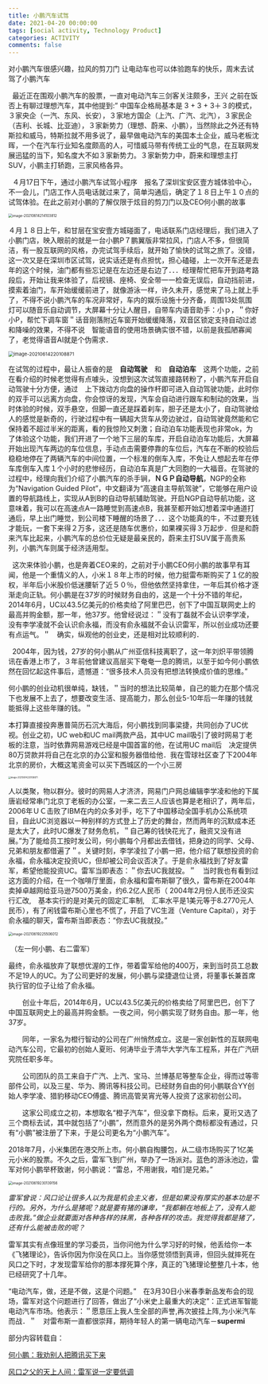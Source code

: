 ```yaml
---
title: 小鹏汽车试驾
date: 2021-04-20 00:00:00
tags: [social activity, Technology Product]
categories: ACTIVITY
comments: false
---
```


对小鹏汽车很感兴趣，拉风的剪刀门 让电动车也可以体验跑车的快乐，周末去试驾了小鹏汽车

<!--more-->

&nbsp;&nbsp;最近正在围观小鹏汽车的股票，一直对电动汽车三剑客关注颇多，王兴 之前在饭否上有聊过理想汽车，其中他提到:” 中国车企格局基本是 3 + 3 + 3＋３的模式，３家央企（一汽、东风、长安），３家地方国企（上汽、广汽、北汽），３家民企（吉利、长城、比亚迪），３家新势力（理想、蔚来、小鹏），当然除此之外还有特斯拉和威马，特斯拉就不用多说了，最早做电动汽车的美国本土企业，威马老板沈晖，一个在汽车行业知名度颇高的人，可惜威马带有传统工业的气息，在互联网发展迅猛的当下，知名度大不如３家新势力。３家新势力中，蔚来和理想主打SUV，小鹏主打轿跑，三家风格各异。

&nbsp;&nbsp;４月17日下午，通过小鹏汽车试驾小程序　报名了深圳宝安区壹方城体验中心，不一会儿，门店工作人员电话就过来了，简单沟通后，确定了１８日上午１０点的试驾体验。在此之前对小鹏的了解仅限于炫目的剪刀门以及CEO何小鹏的故事

<img src="小鹏汽车试驾/image/image-20210614214103812.png" alt="image-20210614214103812" style="zoom:50%;" />

４月１８日上午，和甘层在宝安壹方城碰面了，电话联系门店经理后，我们进入了小鹏门店，映入眼前的就是一台小鹏P７鹏翼版非常拉风，门店人不多，但很简洁，有一股互联网的风格，办完试驾手续后，就开始了愉快的试驾之旅了。没错，这一次又是在深圳市区试驾，说实话还是有点担忧，担心磕碰，上一次开车还是去年的这个时候，油门都有些忘记是在左边还是右边了．．．经理帮忙把车开到路考路段后，开始让我来体验了，后视镜、座椅、安全带一一检查无误后，自动挡前进，摸索着油门，车开始缓缓前进了，就像游泳一样，许久未开，感觉来了马上就上手了，不得不说小鹏汽车的车况非常好，车内的娱乐设施十分齐备，周围13处氛围灯可以随音乐自动调节，大屏幕十分让人醒目，自带车内语音助手：小ｐ，＂你好小P，帮忙下调车窗＂话音刚落附近车窗开始缓缓降落，双音区锁定支持自动过滤和降噪的效果，不得不说　智能语音的使用场景确实很不错，以前是我孤陋寡闻了，老觉得语音AI就是个伪需求．

<img src="小鹏汽车试驾/image/image-20210614220108871.png" alt="image-20210614220108871" style="zoom:67%;" />

在试驾的过程中，最让人振奋的是　**自动驾驶**　和　**自动泊车**　这两个功能，之前在看介绍的时候老觉得有点噱头，没想到这次试驾直接路转粉了，小鹏汽车开启自动驾驶十分方便，通过　上下拨动方向盘的操作杆即可进入自动驾驶功能，此时你的双手可以远离方向盘，你会惊讶的发现，汽车会自动进行跟车和制动的效果，当时体验的时候，双手悬空，但脚一直还是踩着刹车，胆子还是太小了，自动驾驶给人的感觉是新奇的，行驶过程中有一辆超大货车从旁边驶过，自动驾驶竟然能和它保持着不超过半米的距离，看的我惊险又刺激；自动泊车功能表现也非常ok，为了体验这个功能，我们开进了一个地下三层的车库，开启自动泊车功能后，大屏幕开始出现汽车两边的车位信息，手动点击需要停靠的车位后，汽车在不断的校验后稳稳地停在了两辆汽车的中间位置，一个标准的倒车入库，不免让人想起去年在停车库倒车入库１个小时的悲惨经历，自动泊车真是广大同胞的一大福音。在驾驶的过程中，经理向我们介绍了小鹏汽车的杀手锏，**ＮＧＰ自动导航**，NGP的全称为“Navigation Guided Pilot”，中文翻译为“高速自主导航驾驶”，它能够在用户设置的导航路线上，实现从A到B的自动导航辅助驾驶。开启NGP自动导航功能，这意味着，我可以在高速点A一路睡觉到高速点B，我甚至都开始幻想着深中通道打通后，早上出门睡觉，到公司楼下睡醒的场景了．．．这个功能真的牛，不过要充钱才能玩，一套下来得２万多，这还是随车优惠价，如果裸买得３万起步．但是和蔚来汽车比起来，小鹏汽车的总价位无疑是最亲民的，蔚来主打SUV属于高贵系列，小鹏汽车则属于经济适用型。

&nbsp;&nbsp;这次来体验小鹏，也是奔着CEO来的，之前对于小鹏CEO何小鹏的故事早有耳闻，他是一个重情义的人，小米１８年上市的时候，他力挺雷布斯购买了１亿的股权，半年后小米股价低迷腰斩了近５０％，但他依然坚持拿住，一年后其价格才逐渐走向正轨。何小鹏是在37岁的时候财务自由的，这是一个十分不错的年纪，2014年6月，UC以43.5亿美元的价格卖给了阿里巴巴，创下了中国互联网史上的最高并购金额，那一年，他37岁。他曾经说过：＂没有丁磊就不会认识李学凌，没有李学凌就不会认识俞永福，而没有俞永福就不会认识雷军，所以创业成功还要有点运气。＂　确实，纵观他的创业史，还是相对比较顺利的．

&nbsp;&nbsp;2004年，因为钱，27岁的何小鹏从广州亚信科技离职了，这一年刘炽平带领腾讯在香港上市了，３年前他曾建议高层买下奄奄一息的腾讯，以至于如今何小鹏依然在回忆起这件事后，遗憾道：“很多技术人员没有把想法转换成价值的思维。”

何小鹏的创业动机很单纯，缺钱，＂当时的想法比较简单，自己的能力在那个情况下也发展不上去了，想要改变生活、提高能力，那么创业5-10年后一年赚的钱就能抵得上这些年赚的钱。＂

本打算直接投奔惠普简历石沉大海后，何小鹏找到同事梁捷，共同创办了UC优视。创业之初，UC web和UC mail两款产品，其中UC mail吸引了彼时网易丁老板的注意，当时依靠网易游戏已经是中国首富的他，在试用UC mail后　决定提供80万贷款并将自己在北京的办公室和服务器借给他．我在雪球社区查了下2004年北京的房价，大概这笔资金可以买下西城区的一个小三房

<img src="小鹏汽车试驾/image/image-20210619223549361.png" alt="image-20210614220108871" style="zoom:30%;" />



人以类聚，物以群分。彼时的网易人才济济，网易门户网总编辑李学凌和他的下属唐岩经常串门北京丁老板的办公室，一来二去三人应该也算是老相识了，两年后，2006年ＵＣ击败了IBM在内的众多对手，吃下了中国移动全国手机办公系统项目，自此UC浏览器以一种别样的方式登上了历史的舞台，然而两年的沉默成本还是太大了，此时UC爆发了财务危机，＂自己筹的钱快花光了，融资又没有进展。”为了能给员工按时发公司，何小鹏每个月都出去借钱，把身边的同学、父母、兄弟和朋友都借遍了＂。关键时刻，李学凌拉了小鹏一把，他介绍了联想投资的俞永福，俞永福决定投资UC，但却被公司会议否决了。于是俞永福找到了好友雷军，希望他能投资UC。雷军当即表态：＂你去UC我就投。＂　当时我也有看到过这方面的介绍，在一个咖啡厅里面，俞永福和雷布斯聊了很久，雷布斯在2004年卖掉卓越网给亚马逊7500万美金，约6.2亿人民币（ 2004年2月份人民币还没实行汇改,　基本实行的是对美元的固定汇率制,　汇率水平是1美元等于8.2770元人民币），有了闲钱雷布斯心里也不慌了，开启了VC生涯（Venture Capital），对于俞永福的聊天，雷布斯当即表态：“你去UC我就投。”　

<img src="小鹏汽车试驾/image/image-20210619225506012.png" alt="image-20210619225506012" style="zoom:50%;" />

​																			（左一何小鹏、右二雷军）

最终，俞永福放弃了联想优渥的工作，带着雷军给他的400万，来到当时员工总数不足19人的UC。为了公司更好的发展，何小鹏与梁捷退位让贤，将董事长兼首席执行官的位子让给了俞永福。

　　创业十年后，2014年6月，UC以43.5亿美元的价格卖给了阿里巴巴，创下了中国互联网史上的最高并购金额。一夜之间，何小鹏实现了财务自由。那一年，他37岁。

　　同年，一家名为橙行智动的公司在广州悄然成立。这是一家创新性的互联网电动汽车公司，它最初的创始人夏珩、何涛毕业于清华大学汽车工程系，并在广汽研究院任职多年。

　　公司团队的员工来自于广汽、上汽、宝马、兰博基尼等整车企业，得而过等零部件公司，以及三星、华为、腾讯等科技公司。已经财务自由的何小鹏联合YY创始人李学凌、猎豹移动CEO傅盛、腾讯高管吴宵光等人投资了这家初创公司。

　　这家公司成立之初，本想取名“橙子汽车”，但没拿下商标。后来，夏珩又选了三个商标去试，其中就包括了“小鹏”，然而意外的是另外两个商标都没有通过，只有“小鹏”被注册了下来，于是公司更名为“小鹏汽车”。　　

2018年7月，小米集团在港交所上市。何小鹏自掏腰包，从二级市场购买了1亿美元小米的股票。不久之后，雷军飞到广州，举办了一场派对。蓝色的游泳池边，雷军对何小鹏举杯致谢，何小鹏说：“雷总，不用谢我，咱们是兄弟。”

<img src="小鹏汽车试驾/image/image-20210619230139156.png" alt="image-20210619230139156" style="zoom:50%;" />

*雷军曾说：风口论让很多人以为我是机会主义者，但是如果没有厚实的基本功是不行的。另外，为什么是猪呢？就是要有猪的谦卑，“我都躺在地板上了，没有人能击败我。”做企业就要面对各种各样的抹黑，各种各样的攻击。我觉得我都是猪了，还有什么能被击败的呢？*

雷军其实有点像班里的学习委员，当你问他为什么学习好的时候，他丢给你一本《飞猪理论》，告诉你因为你没在风口上。当你感觉领悟到真谛，但回头就摔死在风口之下时，才发现雷军给你的那本撑死算个序，真正的飞猪理论整整几十本，他已经研究了十几年。

“电动汽车，做，还是不做，这是个问题。”　在3月30日小米春季新品发布会的现场，雷军对这个问题进行了回答，做出了“小米史上最重大的决定”：正式进军智能电动汽车市场。他表示：＂愿意压上我人生全部的声誉,再次披挂上阵,为小米汽车而战．＂　对雷布斯一直都很崇拜，期待年轻人的第一辆电动汽车－**supermi**　



部分内容转载自：

[何小鹏：我劝别人把腾讯买下来](https://www.163.com/dy/article/FNN9U5AV0527840B.html)

[风口之父的天上人间：雷军说一定要低调](https://www.iyiou.com/analysis/2017092756161)

